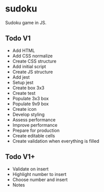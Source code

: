 # sudoku
Sudoku game in JS.

## Todo V1
- Add HTML
- Add CSS normalize
- Create CSS structure
- Add initial script
- Create JS structure
- Add jest
- Setup jest
- Create box 3x3
- Create test
- Populate 3x3 box
- Populate 9x9 box
- Create icon
- Develop styling
- Assess performance
- Improve performance
- Prepare for production
- Create editable cells
- Create validation when everything is filled

## Todo V1+
- Validate on insert
- Highlight number to insert
- Choose number and insert
- Notes
